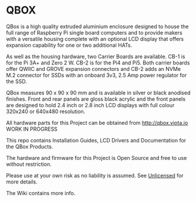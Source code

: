 # QBOX

QBox is a high quality extruded aluminium enclosure designed to house the full range of Raspberry Pi single board computers and to provide makers with a versatile housing complete with an optional LCD display that offers expansion capability for one or two additional HATs.

As well as the housing hardware, two Carrier Boards are available. CB-1 is for the Pi 3A+ and Zero 2 W. CB-2 is for the Pi4 and Pi5. Both carrier boards offer QWIIC and GROVE expansion connectors and CB-2 adds an NVMe M.2 connector for SSDs with an onboard 3v3, 2.5 Amp power regulator for the SSD.  
 
QBox measures 90 x 90 x 90 mm and is available in silver or black anodised finishes. Front and rear panels are gloss black acrylic and the front panels are designed to hold 2.4 inch or 2.8 inch LCD displays with full colour 320x240 or 640x480 resolution.  

All hardware parts for this Project can be obtained from http://qbox.viota.io WORK IN PROGRESS 
 
This repo contains Installation Guides, LCD Drivers and Documentation for the QBox Products.

The hardware and firmware for this Project is Open Source and free to use without restriction. 

Please use at your own risk as no liability is assumed. See [Unlicensed](https://choosealicense.com/licenses/unlicense/) for more details.

The Wiki contains more info.

